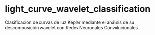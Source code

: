 # light_curve_wavelet_classification
Clasificación de curvas de luz Kepler mediante el análisis de su descomposición wavelet con Redes Neuronales Convolucionales
